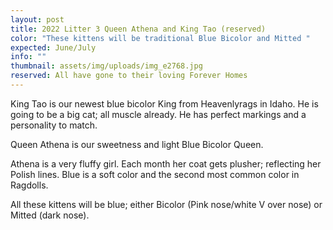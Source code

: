 ```yaml
---
layout: post
title: 2022 Litter 3 Queen Athena and King Tao (reserved)
color: "These kittens will be traditional Blue Bicolor and Mitted "
expected: June/July
info: ""
thumbnail: assets/img/uploads/img_e2768.jpg
reserved: All have gone to their loving Forever Homes
---
```

King Tao is our newest blue bicolor King from Heavenlyrags in Idaho. He is going to be a big cat; all muscle already. He has perfect markings and a personality to match. 

Queen Athena is our sweetness and light Blue Bicolor Queen.

Athena is a very fluffy girl. Each month her coat gets plusher; reflecting her Polish lines.  Blue is a soft color and the second most common color in Ragdolls. 

All these kittens will be blue; either Bicolor (Pink nose/white V over nose) or Mitted (dark nose).